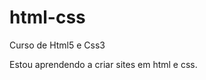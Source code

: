 # html-css
 Curso de Html5 e Css3

 Estou aprendendo a criar sites em html e css.

 <a href="https://fantedeveloper.github.io/html-css/exercicios/ex001"></a>
